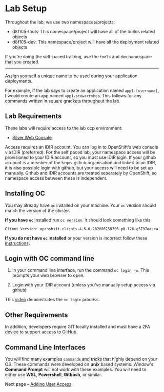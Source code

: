 # Lab Setup 

Throughout the lab, we use two namespaces/projects:
- d8f105-tools: This namespace/project will have all of the builds related objects
- d8f105-dev: This namespace/project will have all the deployment related objects

If you're doing the self-paced training, use the `tools` and `dev` namespace that you created. 

---
Assign yourself a unique name to be used during your application deployments.

For example, if the lab says to create an application named `app1-[username]`, I would create an app named `app1-stewartshea`. This follows for any commands written in square grackets throughout the lab. 

## Lab Requirements
These labs will require access to the lab ocp environment:
- [Silver Web Console](https://console.apps.silver.devops.gov.bc.ca/)

Access requires an IDIR account. You can log in to OpenShift's web console via IDIR (preferred). For the self paced lab, your namespace access will be provisioned to your IDIR account, so you must use IDIR login. If your github account is a member of the `bcgov` github organisation and linked to an IDIR, it is also possible login with github, but your access will need to be set up manually. Github and IDIR accounts are treated seperately by OpenShift, so namespace access between these is independent. 

## Installing OC

You may already have `oc` installed on your machine. Your `oc` version should match the version of the cluster. 

__If you have `oc`__ installed run `oc version`. It should look something like this
```shell
Client Version: openshift-clients-4.6.0-202006250705.p0-176-g5797eaeca
```

__If you do not have `oc` installed__ or your version is incorrect follow these [instructions](https://developer.gov.bc.ca/docs/default/component/platform-developer-docs/docs/openshift-projects-and-access/install-the-oc-command-line-tool/).

## Login with OC command line

1. In your command line interface, run the command `oc login -w`. This prompts your web browser to open.

2. Login with your IDIR account (unless you've manually setup access via github)

This [video](https://youtu.be/7tlANUhgGdc) demonstrates the `oc login` process. 

## Other Requirements

In addition, developers require GIT locally installed and must have a 2FA device to support access to GitHub.

## Command Line Interfaces

You will find many examples `commands` and _tricks_ that highly depend on your OS. These commands were developed on __unix__ based systems. Window's __Command Prompt__ will not work with these examples. You will need to either use __WSL__, __Powershell__, __Gitbash__, or similar.

Next page - [Adding User Access](./01_adding_team_members.md)